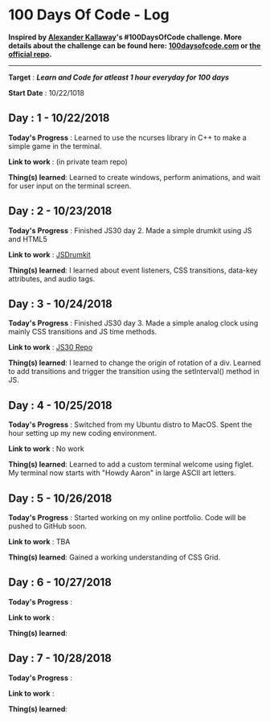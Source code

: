 # 100 Days Of Code - Log 

**Inspired by [Alexander Kallaway](https://twitter.com/ka11away)'s #100DaysOfCode challenge. More details about the challenge can be found here: [100daysofcode.com](http://100daysofcode.com/ "100daysofcode.com") or [the official repo](https://github.com/Kallaway/100-days-of-code "the official repo").**
***
**Target** : ***Learn and Code for atleast 1 hour everyday for 100 days***

**Start Date** : 10/22/1018 

Day : 1 - 10/22/2018
------
**Today's Progress** : Learned to use the ncurses library in C++ to make a simple game in the terminal. 

**Link to work** : (in private team repo)

**Thing(s) learned**: Learned to create windows, perform animations, and wait for user input on the terminal screen. 

Day : 2 - 10/23/2018
------
**Today's Progress** : Finished JS30 day 2. Made a simple drumkit using JS and HTML5 <audio> tags. 

**Link to work** : [JSDrumkit](https://aaronmwhitehead.github.io/JavaScript30/)

**Thing(s) learned**: I learned about event listeners, CSS transitions, data-key attributes, and audio tags. 

Day : 3 - 10/24/2018
------
**Today's Progress** : Finished JS30 day 3. Made a simple analog clock using mainly CSS transitions and JS time methods. 

**Link to work** : [JS30 Repo](https://aaronmwhitehead.github.io/JavaScript30/)

**Thing(s) learned**: I learned to change the origin of rotation of a div. Learned to add transitions and trigger the transition using the setInterval() method in JS. 

Day : 4 - 10/25/2018
------
**Today's Progress** : Switched from my Ubuntu distro to MacOS. Spent the hour setting up my new coding environment. 

**Link to work** : No work

**Thing(s) learned**: Learned to add a custom terminal welcome using figlet. My terminal now starts with "Howdy Aaron" in large ASCII art letters. 

Day : 5 - 10/26/2018
------
**Today's Progress** :  Started working on my online portfolio. Code will be pushed to GitHub soon. 

**Link to work** : TBA

**Thing(s) learned**: Gained a working understanding of CSS Grid.  

Day : 6 - 10/27/2018
------
**Today's Progress** : 

**Link to work** : 

**Thing(s) learned**:  

Day : 7 - 10/28/2018
------
**Today's Progress** : 

**Link to work** : 

**Thing(s) learned**: 

